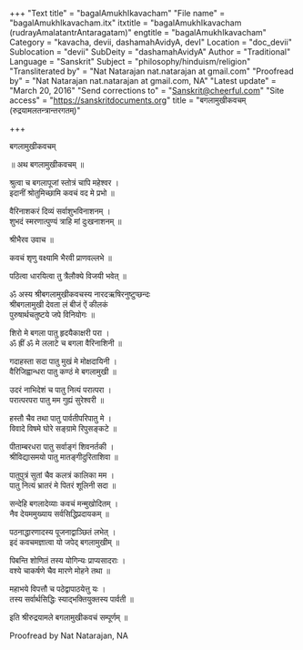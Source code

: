 +++
"Text title" = "bagalAmukhIkavacham"
"File name" = "bagalAmukhIkavacham.itx"
itxtitle = "bagalAmukhIkavacham (rudrayAmalatantrAntaragatam)"
engtitle = "bagalAmukhIkavacham"
Category = "kavacha, devii, dashamahAvidyA, devI"
Location = "doc_devii"
Sublocation = "devii"
SubDeity = "dashamahAvidyA"
Author = "Traditional"
Language = "Sanskrit"
Subject = "philosophy/hinduism/religion"
"Transliterated by" = "Nat Natarajan nat.natarajan at gmail.com"
"Proofread by" = "Nat Natarajan nat.natarajan at gmail.com, NA"
"Latest update" = "March 20, 2016"
"Send corrections to" = "Sanskrit@cheerful.com"
"Site access" = "https://sanskritdocuments.org"
title = "बगलामुखीकवचम् (रुद्रयामलतन्त्रान्तरगतम्)"

+++
  
 बगलामुखीकवचम्   
  
॥ अथ बगलामुखीकवचम् ॥  
  
श्रुत्वा च बगलापूजां स्तोत्रं चापि महेश्वर ।  
इदानीं श्रोतुमिच्छामि कवचं वद मे प्रभो ॥  
  
वैरिनाशकरं दिव्यं सर्वाशुभविनाशनम् ।  
शुभदं स्मरणात्पुण्यं त्राहि मां दुःखनाशनम् ॥  
  
श्रीभैरव उवाच ॥  
  
कवचं श‍ृणु वक्ष्यामि भैरवी प्राणवल्लभे ॥  
  
पठित्वा धारयित्वा तु त्रैलौक्ये विजयी भवेत् ॥  
  
ॐ अस्य श्रीबगलामुखीकवचस्य नारदऋषिरनुष्टुप्छन्दः  
श्रीबगलामुखी देवता लं बीजं ऐं कीलकं  
पुरुषार्थचतुष्टये जपे विनियोगः ॥  
  
शिरो मे बगला पातु हृदयैकाक्षरी परा ।  
ॐ ह्रीं ॐ मे ललाटे च बगला वैरिनाशिनी ॥  
  
गदाहस्ता सदा पातु मुखं मे मोक्षदायिनी ।  
वैरिजिह्वान्धरा पातु कण्ठं मे बगलामुखी ॥  
  
उदरं नाभिदेशं च पातु नित्यं परात्परा ।  
परात्परपरा पातु मम गुह्यं सुरेश्वरी ॥  
  
हस्तौ चैव तथा पातु पार्वतीपरिपातु मे ।  
विवादे विषमे घोरे सङ्ग्रामे रिपुसङ्कटे ॥  
  
पीताम्बरधरा पातु सर्वाङ्गं शिवनर्तकी ।  
श्रीविद्यासमयो पातु मातङ्गीदुरिताशिवा ॥  
  
पातुपुत्रं सुतां चैव कलत्रं कालिका मम ।  
पातु नित्यं भ्रातरं मे पितरं शूलिनी सदा ॥  
  
सन्देहि बगलादेव्याः कवचं मन्मुखोदितम् ।  
नैव देयममुख्याय सर्वसिद्धिप्रदायकम् ॥  
  
पठनाद्धारणादस्य पूजनाद्वाञ्छितं लभेत् ।  
इदं कवचमज्ञात्वा यो जपेद् बगलामुखीम् ॥  
  
पिबन्ति शोणितं तस्य योगिन्यः प्राप्यसादराः ।  
वश्ये चाकर्षणे चैव मारणे मोहने तथा ॥  
  
महाभये विपत्तौ च पठेद्वापाठयेत्तु यः ।  
तस्य सर्वार्थसिद्धिः स्याद्भक्तियुक्तस्य पार्वती ॥  
  
इति श्रीरुद्रयामले बगलामुखीकवचं सम्पूर्णम् ॥  
  
  
Proofread by Nat Natarajan, NA  
  
  
